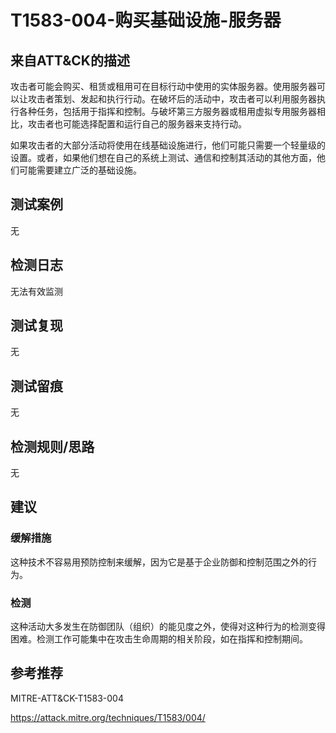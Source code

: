 # T1583-004-购买基础设施-服务器

## 来自ATT&CK的描述

攻击者可能会购买、租赁或租用可在目标行动中使用的实体服务器。使用服务器可以让攻击者策划、发起和执行行动。在破坏后的活动中，攻击者可以利用服务器执行各种任务，包括用于指挥和控制。与破坏第三方服务器或租用虚拟专用服务器相比，攻击者也可能选择配置和运行自己的服务器来支持行动。

如果攻击者的大部分活动将使用在线基础设施进行，他们可能只需要一个轻量级的设置。或者，如果他们想在自己的系统上测试、通信和控制其活动的其他方面，他们可能需要建立广泛的基础设施。

## 测试案例

无

## 检测日志

无法有效监测

## 测试复现

无

## 测试留痕

无

## 检测规则/思路

无

## 建议

### 缓解措施

这种技术不容易用预防控制来缓解，因为它是基于企业防御和控制范围之外的行为。

### 检测

这种活动大多发生在防御团队（组织）的能见度之外，使得对这种行为的检测变得困难。检测工作可能集中在攻击生命周期的相关阶段，如在指挥和控制期间。

## 参考推荐

MITRE-ATT&CK-T1583-004

<https://attack.mitre.org/techniques/T1583/004/>
